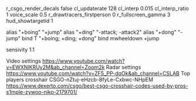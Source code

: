 r_csgo_render_decals false
cl_updaterate 128
cl_interp 0.015
cl_interp_ratio 1
voice_scale 0.5
r_drawtracers_firstperson 0
r_fullscreen_gamma 3 
hud_showtargetid 1




alias "+boing" "+jump"
alias "+ding" "-attack; -attack2"
alias "+dong" "-jump"
bind T "+boing; +ding; +dong" 
bind mwheeldown +jump

sensivity 1.1



Video settings
https://www.youtube.com/watch?v=EWXNlKRUy2M&ab_channel=Zoom2k
Radar settings
https://www.youtube.com/watch?v=ZF5_PP-dqOk&ab_channel=CSLAB
Top players crosshair
CSGO-nZtuj-eHzcb-8fyLe-Cxbwc-NHpEM
https://www.dexerto.com/csgo/best-csgo-crosshair-codes-used-by-pros-s1mple-zywoo-niko-2179701/

